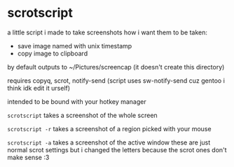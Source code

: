 # scrotscript
a little script i made to take screenshots how i want them to be taken:
- save image named with unix timestamp 
- copy image to clipboard

by default outputs to ~/Pictures/screencap (it doesn't create this directory)

requires copyq, scrot, notify-send (script uses sw-notify-send cuz gentoo i think idk edit it urself)

intended to be bound with your hotkey manager

`scrotscript` takes a screenshot of the whole screen

`scrotscript -r` takes a screenshot of a region picked with your mouse

`scrotscript -a` takes a screenshot of the active window
these are just normal scrot settings but i changed the letters because the scrot ones don't make sense :3
